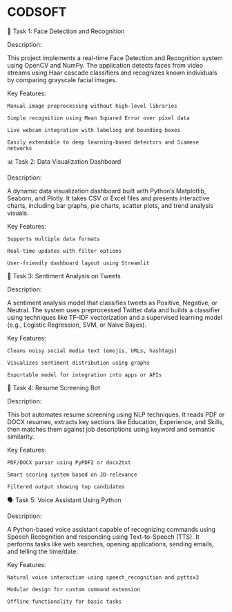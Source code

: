 # CODSOFT
🧠 Task 1: Face Detection and Recognition

Description:

This project implements a real-time Face Detection and Recognition system using OpenCV and NumPy. The application detects faces from video streams using Haar cascade classifiers and recognizes known individuals by comparing grayscale facial images.

Key Features:

    Manual image preprocessing without high-level libraries

    Simple recognition using Mean Squared Error over pixel data

    Live webcam integration with labeling and bounding boxes

    Easily extendable to deep learning-based detectors and Siamese networks

📊 Task 2: Data Visualization Dashboard

Description:

A dynamic data visualization dashboard built with Python’s Matplotlib, Seaborn, and Plotly. It takes CSV or Excel files and presents interactive charts, including bar graphs, pie charts, scatter plots, and trend analysis visuals.

Key Features:

    Supports multiple data formats

    Real-time updates with filter options

    User-friendly dashboard layout using Streamlit

📝 Task 3: Sentiment Analysis on Tweets

Description:

A sentiment analysis model that classifies tweets as Positive, Negative, or Neutral. The system uses preprocessed Twitter data and builds a classifier using techniques like TF-IDF vectorization and a supervised learning model (e.g., Logistic Regression, SVM, or Naive Bayes).

Key Features:

    Cleans noisy social media text (emojis, URLs, hashtags)

    Visualizes sentiment distribution using graphs

    Exportable model for integration into apps or APIs

🎯 Task 4: Resume Screening Bot

Description:

This bot automates resume screening using NLP techniques. It reads PDF or DOCX resumes, extracts key sections like Education, Experience, and Skills, then matches them against job descriptions using keyword and semantic similarity.

Key Features:

    PDF/DOCX parser using PyPDF2 or docx2txt

    Smart scoring system based on JD-relevance

    Filtered output showing top candidates

🗣️ Task 5: Voice Assistant Using Python

Description:

A Python-based voice assistant capable of recognizing commands using Speech Recognition and responding using Text-to-Speech (TTS). It performs tasks like web searches, opening applications, sending emails, and telling the time/date.

Key Features:

    Natural voice interaction using speech_recognition and pyttsx3

    Modular design for custom command extension

    Offline functionality for basic tasks

